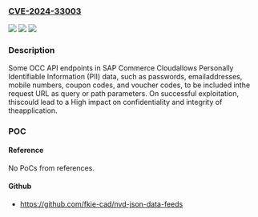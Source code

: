 ### [CVE-2024-33003](https://cve.mitre.org/cgi-bin/cvename.cgi?name=CVE-2024-33003)
![](https://img.shields.io/static/v1?label=Product&message=SAP%20Commerce%20Cloud&color=blue)
![](https://img.shields.io/static/v1?label=Version&message=%3D%20HY_COM%201808%20&color=brighgreen)
![](https://img.shields.io/static/v1?label=Vulnerability&message=CWE-200%3A%20Exposure%20of%20Sensitive%20Information%20to%20an%20Unauthorized%20Actor&color=brighgreen)

### Description

Some OCC API endpoints in SAP Commerce Cloudallows Personally Identifiable Information (PII) data, such as passwords, emailaddresses, mobile numbers, coupon codes, and voucher codes, to be included inthe request URL as query or path parameters. On successful exploitation, thiscould lead to a High impact on confidentiality and integrity of theapplication.

### POC

#### Reference
No PoCs from references.

#### Github
- https://github.com/fkie-cad/nvd-json-data-feeds

